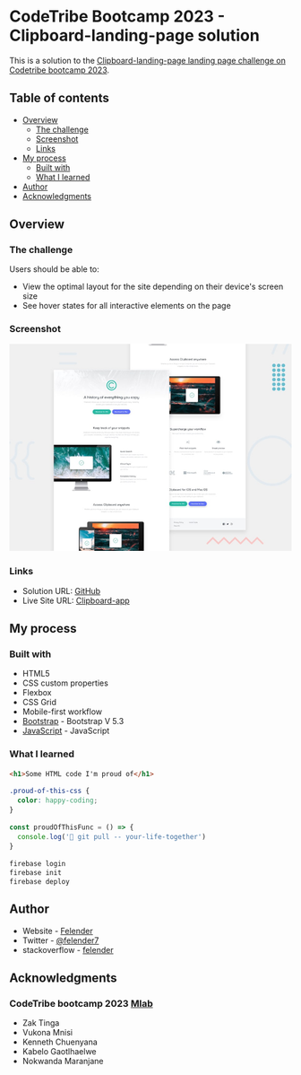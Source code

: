 # CodeTribe Bootcamp 2023 - Clipboard-landing-page solution

This is a solution to the [Clipboard-landing-page landing page challenge on Codetribe bootcamp 2023](https://www.frontendmentor.io/challenges/clipboard-landing-page-5cc9bccd6c4c91111378ecb9).

## Table of contents

- [Overview](#overview)
  - [The challenge](#the-challenge)
  - [Screenshot](#screenshot)
  - [Links](#links)
- [My process](#my-process)
  - [Built with](#built-with)
  - [What I learned](#what-i-learned)
- [Author](#author)
- [Acknowledgments](#acknowledgments)


## Overview

### The challenge

Users should be able to:

- View the optimal layout for the site depending on their device's screen size
- See hover states for all interactive elements on the page

### Screenshot

![](./desktop-preview.jpg)



### Links

- Solution URL: [GitHub](https://github.com/felender7/Clipboard-landing-page)
- Live Site URL: [Clipboard-app](https://clipboard-bbae5.web.app/)

## My process

### Built with

- HTML5 
- CSS custom properties
- Flexbox
- CSS Grid
- Mobile-first workflow
- [Bootstrap](https://getbootstrap.com/) - Bootstrap V 5.3
- [JavaScript](https://www.javascript.com/) - JavaScript



### What I learned


```html
<h1>Some HTML code I'm proud of</h1>
```
```css
.proud-of-this-css {
  color: happy-coding;
}
```
```js
const proudOfThisFunc = () => {
  console.log('🎉 git pull -- your-life-together')
}
```
```hosting firebase
firebase login
firebase init
firebase deploy
```

## Author

- Website       - [Felender](https://portfolio-felender.web.app/)
- Twitter       - [@felender7](https://www.twitter.com/felender7)
- stackoverflow - [felender](https://stackoverflow.com/users/8264229/felender)


## Acknowledgments

### CodeTribe bootcamp 2023 [Mlab](https://mlab.co.za/)
- Zak Tinga
- Vukona Mnisi
- Kenneth Chuenyana
- Kabelo Gaotlhaelwe
- Nokwanda Maranjane
